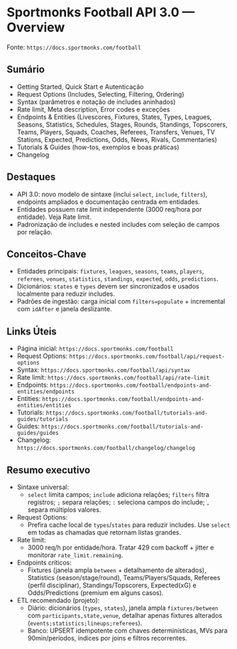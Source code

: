 # Sportmonks Football API 3.0 — Overview

Fonte: `https://docs.sportmonks.com/football`

## Sumário

- Getting Started, Quick Start e Autenticação
- Request Options (Includes, Selecting, Filtering, Ordering)
- Syntax (parâmetros e notação de includes aninhados)
- Rate limit, Meta description, Error codes e exceções
- Endpoints & Entities (Livescores, Fixtures, States, Types, Leagues, Seasons, Statistics, Schedules, Stages, Rounds, Standings, Topscorers, Teams, Players, Squads, Coaches, Referees, Transfers, Venues, TV Stations, Expected, Predictions, Odds, News, Rivals, Commentaries)
- Tutorials & Guides (how-tos, exemplos e boas práticas)
- Changelog

## Destaques

- API 3.0: novo modelo de sintaxe (inclui `select`, `include`, `filters`), endpoints ampliados e documentação centrada em entidades.
- Entidades possuem rate limit independente (3000 req/hora por entidade). Veja Rate limit.
- Padronização de includes e nested includes com seleção de campos por relação.

## Conceitos-Chave

- Entidades principais: `fixtures`, `leagues`, `seasons`, `teams`, `players`, `referees`, `venues`, `statistics`, `standings`, `expected`, `odds`, `predictions`.
- Dicionários: `states` e `types` devem ser sincronizados e usados localmente para reduzir includes.
- Padrões de ingestão: carga inicial com `filters=populate` + incremental com `idAfter` e janela deslizante.

## Links Úteis

- Página inicial: `https://docs.sportmonks.com/football`
- Request Options: `https://docs.sportmonks.com/football/api/request-options`
- Syntax: `https://docs.sportmonks.com/football/api/syntax`
- Rate limit: `https://docs.sportmonks.com/football/api/rate-limit`
- Endpoints: `https://docs.sportmonks.com/football/endpoints-and-entities/endpoints`
- Entities: `https://docs.sportmonks.com/football/endpoints-and-entities/entities`
- Tutorials: `https://docs.sportmonks.com/football/tutorials-and-guides/tutorials`
- Guides: `https://docs.sportmonks.com/football/tutorials-and-guides/guides`
- Changelog: `https://docs.sportmonks.com/football/changelog/changelog`

## Resumo executivo

- Sintaxe universal:
  - `select` limita campos; `include` adiciona relações; `filters` filtra registros; `;` separa relações; `:` seleciona campos do include; `,` separa múltiplos valores.
- Request Options:
  - Prefira cache local de `types`/`states` para reduzir includes. Use `select` em todas as chamadas que retornam listas grandes.
- Rate limit:
  - 3000 req/h por entidade/hora. Tratar 429 com backoff + jitter e monitorar `rate_limit.remaining`.
- Endpoints críticos:
  - Fixtures (janela ampla `between` + detalhamento de alterados), Statistics (season/stage/round), Teams/Players/Squads, Referees (perfil disciplinar), Standings/Topscorers, Expected(xG) e Odds/Predictions (premium em alguns casos).
- ETL recomendado (projeto):
  - Diário: dicionários (`types`, `states`), janela ampla `fixtures/between` com `participants,state,venue`, detalhar apenas fixtures alterados (`events;statistics;lineups;referees`).
  - Banco: UPSERT idempotente com chaves determinísticas, MVs para 90min/períodos, índices por joins e filtros recorrentes.
